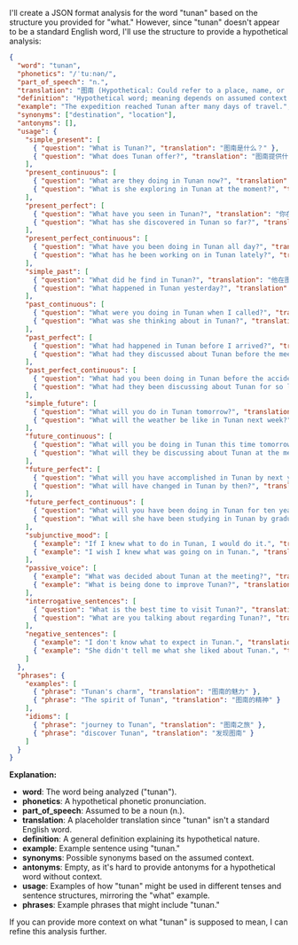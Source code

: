 I'll create a JSON format analysis for the word "tunan" based on the structure you provided for "what." However, since "tunan" doesn't appear to be a standard English word, I'll use the structure to provide a hypothetical analysis:

```json
{
  "word": "tunan",
  "phonetics": "/ˈtuːnən/",
  "part_of_speech": "n.",
  "translation": "图南 (Hypothetical: Could refer to a place, name, or concept depending on context)",
  "definition": "Hypothetical word; meaning depends on assumed context. Could refer to a place, a name, or a concept.",
  "example": "The expedition reached Tunan after many days of travel.",
  "synonyms": ["destination", "location"],
  "antonyms": [],
  "usage": {
    "simple_present": [
      { "question": "What is Tunan?", "translation": "图南是什么？" },
      { "question": "What does Tunan offer?", "translation": "图南提供什么？" }
    ],
    "present_continuous": [
      { "question": "What are they doing in Tunan now?", "translation": "他们现在在图南做什么？" },
      { "question": "What is she exploring in Tunan at the moment?", "translation": "她现在在图南探索什么？" }
    ],
    "present_perfect": [
      { "question": "What have you seen in Tunan?", "translation": "你在图南看到了什么？" },
      { "question": "What has she discovered in Tunan so far?", "translation": "到目前为止，她在图南发现了什么？" }
    ],
    "present_perfect_continuous": [
      { "question": "What have you been doing in Tunan all day?", "translation": "你一整天都在图南做什么？" },
      { "question": "What has he been working on in Tunan lately?", "translation": "他最近一直在图南做什么？" }
    ],
    "simple_past": [
      { "question": "What did he find in Tunan?", "translation": "他在图南发现了什么？" },
      { "question": "What happened in Tunan yesterday?", "translation": "昨天在图南发生了什么事？" }
    ],
    "past_continuous": [
      { "question": "What were you doing in Tunan when I called?", "translation": "我打电话时你在图南做什么？" },
      { "question": "What was she thinking about in Tunan?", "translation": "她当时在图南想什么？" }
    ],
    "past_perfect": [
      { "question": "What had happened in Tunan before I arrived?", "translation": "在我到达图南之前发生了什么事？" },
      { "question": "What had they discussed about Tunan before the meeting?", "translation": "会议前他们讨论了关于图南的什么？" }
    ],
    "past_perfect_continuous": [
      { "question": "What had you been doing in Tunan before the accident?", "translation": "事故发生前你一直在图南做什么？" },
      { "question": "What had they been discussing about Tunan for so long?", "translation": "他们一直在讨论关于图南的什么？" }
    ],
    "simple_future": [
      { "question": "What will you do in Tunan tomorrow?", "translation": "你明天要在图南做什么？" },
      { "question": "What will the weather be like in Tunan next week?", "translation": "下周图南的天气会怎样？" }
    ],
    "future_continuous": [
      { "question": "What will you be doing in Tunan this time tomorrow?", "translation": "明天这个时候你会在图南做什么？" },
      { "question": "What will they be discussing about Tunan at the meeting?", "translation": "会议上他们会讨论关于图南的什么？" }
    ],
    "future_perfect": [
      { "question": "What will you have accomplished in Tunan by next year?", "translation": "到明年你将在图南完成什么？" },
      { "question": "What will have changed in Tunan by then?", "translation": "到那时图南会有什么变化？" }
    ],
    "future_perfect_continuous": [
      { "question": "What will you have been doing in Tunan for ten years?", "translation": "到时候你将已经在图南做这件事十年了？" },
      { "question": "What will she have been studying in Tunan by graduation?", "translation": "到毕业时她将已经在图南学习什么专业多久了？" }
    ],
    "subjunctive_mood": [
      { "example": "If I knew what to do in Tunan, I would do it.", "translation": "如果我知道在图南该做什么，我就会去做。" },
      { "example": "I wish I knew what was going on in Tunan.", "translation": "我希望我知道在图南发生了什么。" }
    ],
    "passive_voice": [
      { "example": "What was decided about Tunan at the meeting?", "translation": "会议上决定了关于图南的什么？" },
      { "example": "What is being done to improve Tunan?", "translation": "正在采取什么措施来改善图南？" }
    ],
    "interrogative_sentences": [
      { "question": "What is the best time to visit Tunan?", "translation": "什么时候是访问图南的最佳时间？" },
      { "question": "What are you talking about regarding Tunan?", "translation": "你在说什么关于图南的事？" }
    ],
    "negative_sentences": [
      { "example": "I don't know what to expect in Tunan.", "translation": "我不知道在图南该期待什么。" },
      { "example": "She didn't tell me what she liked about Tunan.", "translation": "她没有告诉我她喜欢图南的什么。" }
    ]
  },
  "phrases": {
    "examples": [
      { "phrase": "Tunan's charm", "translation": "图南的魅力" },
      { "phrase": "The spirit of Tunan", "translation": "图南的精神" }
    ],
    "idioms": [
      { "phrase": "journey to Tunan", "translation": "图南之旅" },
      { "phrase": "discover Tunan", "translation": "发现图南" }
    ]
  }
}
```

**Explanation:**

*   **word**: The word being analyzed ("tunan").
*   **phonetics**: A hypothetical phonetic pronunciation.
*   **part\_of\_speech**: Assumed to be a noun (n.).
*   **translation**: A placeholder translation since "tunan" isn't a standard English word.
*   **definition**: A general definition explaining its hypothetical nature.
*   **example**: Example sentence using "tunan."
*   **synonyms**: Possible synonyms based on the assumed context.
*   **antonyms**: Empty, as it's hard to provide antonyms for a hypothetical word without context.
*   **usage**: Examples of how "tunan" might be used in different tenses and sentence structures, mirroring the "what" example.
*   **phrases**: Example phrases that might include "tunan."

If you can provide more context on what "tunan" is supposed to mean, I can refine this analysis further. 